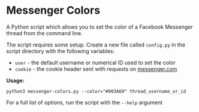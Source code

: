 # Messenger Colors

A Python script which allows you to set the color of a Facebook Messenger thread from the command line.

The script requires some setup. Create a new file called `config.py` in the script directory with the following variables:

- `user` - the default username or numerical ID used to set the color
- `cookie` - the cookie header sent with requests on [messenger.com](https://messenger.com)

**Usage:**

    python3 messenger-colors.py --color="#003A69" thread_username_or_id

For a full list of options, run the script with the `--help` argument
